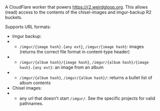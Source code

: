 A CloudFlare worker that powers https://r2.weirdgloop.org. This allows (read) access to the contents of the chisel-images and imgur-backup R2 buckets.

Supports URL formats:
* Imgur backup:
* * `/imgur/{image hash}.{any ext}`, `/imgur/{image hash}`: images (returns the correct file format in content-type header)
* * `/imgur/{album hash}/{image hash}`, `/imgur/{album hash}/{image hash}.{any ext}`: an image from an album
* * `/imgur/{album hash}`, `/imgur/{album hash}/`: returns a bullet list of album contents
* Chisel images:
* * any url that doesn't start `/imgur/`. See the specific projects for valid pathnames.